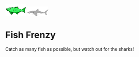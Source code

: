 <img src="Images/Green Fish.png" width="65"/>  <img src="Source/Shark.png" width="65"/> 

# Fish Frenzy
Catch as many fish as possible, but watch out for the sharks!
